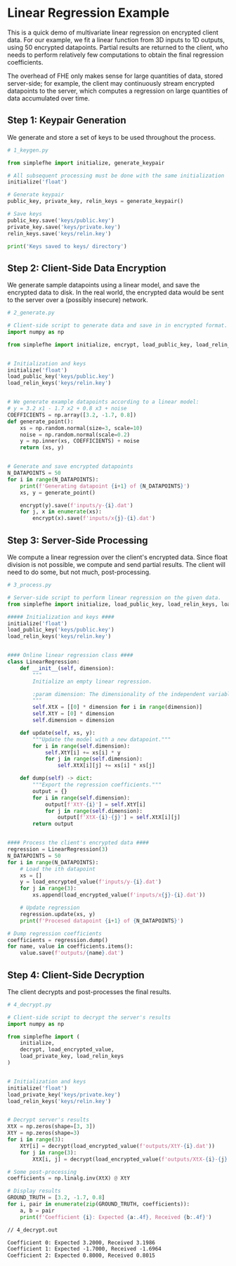 # Linear Regression Example
This is a quick demo of multivariate linear regression
on encrypted client data.
For our example, we fit a linear function from 3D inputs to 1D outputs,
using 50 encrypted datapoints.
Partial results are returned to the client, who needs to perform relatively few computations to obtain the final regression coefficients.

The overhead of FHE only makes sense for large quantities of data, stored server-side; for example, the client may continuously stream
encrypted datapoints to the server, which computes a regression on large quantities of data accumulated over time.

## Step 1: Keypair Generation
We generate and store a set of keys to be used throughout the process.
```py
# 1_keygen.py

from simplefhe import initialize, generate_keypair

# All subsequent processing must be done with the same initialization
initialize('float')

# Generate keypair
public_key, private_key, relin_keys = generate_keypair()

# Save keys
public_key.save('keys/public.key')
private_key.save('keys/private.key')
relin_keys.save('keys/relin.key')

print('Keys saved to keys/ directory')

```

## Step 2: Client-Side Data Encryption
We generate sample datapoints using a linear model,
and save the encrypted data to disk.
In the real world, the encrypted data would be sent
to the server over a (possibly insecure) network.
```py
# 2_generate.py

# Client-side script to generate data and save in in encrypted format.
import numpy as np

from simplefhe import initialize, encrypt, load_public_key, load_relin_keys


# Initialization and keys
initialize('float')
load_public_key('keys/public.key')
load_relin_keys('keys/relin.key')


# We generate example datapoints according to a linear model:
# y = 3.2 x1 - 1.7 x2 + 0.8 x3 + noise
COEFFICIENTS = np.array([3.2, -1.7, 0.8])
def generate_point():
    xs = np.random.normal(size=3, scale=10)
    noise = np.random.normal(scale=0.2)
    y = np.inner(xs, COEFFICIENTS) + noise
    return (xs, y)


# Generate and save encrypted datapoints
N_DATAPOINTS = 50
for i in range(N_DATAPOINTS):
    print(f'Generating datapoint {i+1} of {N_DATAPOINTS}')
    xs, y = generate_point()

    encrypt(y).save(f'inputs/y-{i}.dat')
    for j, x in enumerate(xs):
        encrypt(x).save(f'inputs/x{j}-{i}.dat')

```

## Step 3: Server-Side Processing
We compute a linear regression over the client's encrypted data.
Since float division is not possible, we compute and send partial results.
The client will need to do some, but not much, post-processing.
```py
# 3_process.py

# Server-side script to perform linear regression on the given data.
from simplefhe import initialize, load_public_key, load_relin_keys, load_encrypted_value

##### Initialization and keys ####
initialize('float')
load_public_key('keys/public.key')
load_relin_keys('keys/relin.key')


#### Online linear regression class ####
class LinearRegression:
    def __init__(self, dimension):
        """
        Initialize an empty linear regression.

        :param dimension: The dimensionality of the independent variable.
        """
        self.XtX = [[0] * dimension for i in range(dimension)]
        self.XtY = [0] * dimension
        self.dimension = dimension

    def update(self, xs, y):
        """Update the model with a new datapoint."""
        for i in range(self.dimension):
            self.XtY[i] += xs[i] * y
            for j in range(self.dimension):
                self.XtX[i][j] += xs[i] * xs[j]

    def dump(self) -> dict:
        """Export the regression coefficients."""
        output = {}
        for i in range(self.dimension):
            output[f'XtY-{i}'] = self.XtY[i]
            for j in range(self.dimension):
                output[f'XtX-{i}-{j}'] = self.XtX[i][j]
        return output


#### Process the client's encrypted data ####
regression = LinearRegression(3)
N_DATAPOINTS = 50
for i in range(N_DATAPOINTS):
    # Load the ith datapoint
    xs = []
    y = load_encrypted_value(f'inputs/y-{i}.dat')
    for j in range(3):
        xs.append(load_encrypted_value(f'inputs/x{j}-{i}.dat'))

    # Update regression
    regression.update(xs, y)
    print(f'Procesed datapoint {i+1} of {N_DATAPOINTS}')

# Dump regression coefficients
coefficients = regression.dump()
for name, value in coefficients.items():
    value.save(f'outputs/{name}.dat')

```

## Step 4: Client-Side Decryption
The client decrypts and post-processes the final results.
```py
# 4_decrypt.py

# Client-side script to decrypt the server's results
import numpy as np

from simplefhe import (
    initialize,
    decrypt, load_encrypted_value,
    load_private_key, load_relin_keys
)


# Initialization and keys
initialize('float')
load_private_key('keys/private.key')
load_relin_keys('keys/relin.key')


# Decrypt server's results
XtX = np.zeros(shape=[3, 3])
XtY = np.zeros(shape=3)
for i in range(3):
    XtY[i] = decrypt(load_encrypted_value(f'outputs/XtY-{i}.dat'))
    for j in range(3):
        XtX[i, j] = decrypt(load_encrypted_value(f'outputs/XtX-{i}-{j}.dat'))

# Some post-processing
coefficients = np.linalg.inv(XtX) @ XtY

# Display results
GROUND_TRUTH = [3.2, -1.7, 0.8]
for i, pair in enumerate(zip(GROUND_TRUTH, coefficients)):
    a, b = pair
    print(f'Coefficient {i}: Expected {a:.4f}, Received {b:.4f}')

```
```txt
// 4_decrypt.out

Coefficient 0: Expected 3.2000, Received 3.1986
Coefficient 1: Expected -1.7000, Received -1.6964
Coefficient 2: Expected 0.8000, Received 0.8015

```
